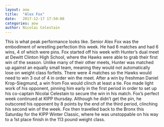```yaml
---
layout: aow
title:  "Alex Fox"
date:   2017-12-17 17:50:00
categories: aow
author: Nicolai Celestain
---
```


This is what peak performance looks like. Senior Alex Fox was the embodiment of wrestling perfection this week. He had 6 matches and had 6 wins, 4 of which were pins. Fox started off his week with Hunter’s dual meet at Dewitt Clinton High School, where the Hawks were able to grab their first win of the season. Unlike many of their other meets, Hunter was matched up against an equally small team, meaning they would not automatically lose on weight class forfeits. There were 4 matches so the Hawks would need to win 3 out of 4 in order win the meet. After a win by freshman Daniel Krop-Siegmund, a win from Fox would clinch at least a tie. Fox made light work of his opponent, pinning him early in the first period in order to set up his co-captain Nicolai Celestain to secure the win in his match. Fox’s perfect week continued at KIPP thursday. Although he didn’t get the pin, he outscored his opponent by 8 points by the end of the third period, clinching his second win of the week. Fox then travelled back to the Bronx this Saturday for the KIPP Winter Classic, where he was unstoppable on his way to a 1st place finish in the 113 pound weight class.
